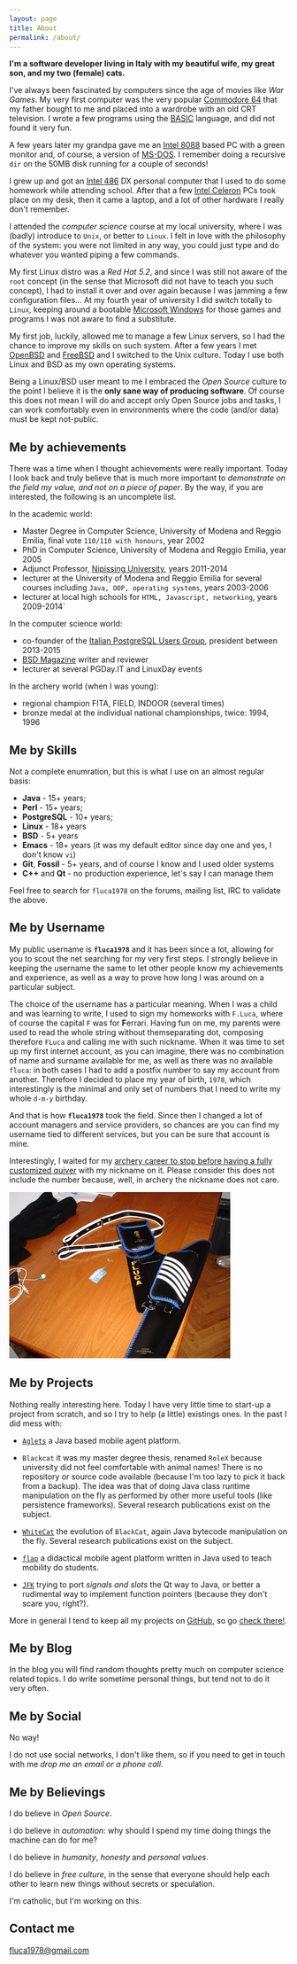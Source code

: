 ```yaml
---
layout: page
title: About
permalink: /about/
---
```


**I'm a software developer living in Italy with my beautiful wife, my great son, and my two (female) cats.**

I've always been fascinated by computers since the age of movies like *War Games*.
My very first computer was the very popular [Commodore 64](https://en.wikipedia.org/wiki/Commodore_64) that my father bought to me and placed
into a wardrobe with an old CRT television. I wrote a few programs using the [BASIC](https://en.wikipedia.org/wiki/Commodore_BASIC) language, and did not found it very fun.

A few years later my grandpa gave me an [Intel 8088](https://en.wikipedia.org/wiki/Intel_8088) based PC with a green monitor and, of course, a version of [MS-DOS](https://en.wikipedia.org/wiki/MS-DOS). I remember doing a recursive `dir` on the 50MB disk running for a couple of seconds!

I grew up and got an [Intel 486](https://en.wikipedia.org/wiki/Intel_80486) DX personal computer that I used to do some homework while attending school. After that a few [Intel Celeron](https://en.wikipedia.org/wiki/Celeron) PCs took place on my desk, then it came a laptop, and a lot of other hardware I really don't remember.

I attended the *computer science* course at my local university, where I was (badly) introduce to `Unix`, or better to `Linux`. I felt in love with the philosophy of the system: you were not limited in any way, you could just type and do whatever you wanted piping a few commands.

My first Linux distro was a *Red Hat 5.2*, and since I was still not aware of the `root` concept (in the sense that Microsoft did not have to teach you such concept), I had to install it over and over again because I was jamming a few configuration files...
At my fourth year of university I did switch totally to `Linux`, keeping around a bootable [Microsoft Windows](https://en.wikipedia.org/wiki/Microsoft_Windows) for those games and programs I was not aware to find a substitute.

My first job, luckily, allowed me to manage a few Linux servers, so I had the chance to improve my skills on such system.
After a few years I met [OpenBSD](http://www.openbsd.org) and [FreeBSD](http://www.freebsd.org) and I switched to the Unix culture.
Today I use both Linux and BSD as my own operating systems.

Being a Linux/BSD user meant to me I embraced the *Open Source* culture to the point I believe it is the **only sane way of producing software**.
Of course this does not mean I will do and accept only Open Source jobs and tasks, I can work comfortably even in environments where the code (and/or data) must be kept not-public.

## Me by achievements

There was a time when I thought achievements were really important.
Today I look back and truly believe
that is much more important to *demonstrate on the field my value, and not on a piece of paper*.
By the way, if you are interested, the following is an uncomplete list.

In the academic world:

* Master Degree in Computer Science, University of Modena and Reggio Emilia, final vote `110/110 with honours`, year 2002
* PhD in Computer Science, University of Modena and Reggio Emilia, year 2005
* Adjunct Professor, [Nipissing University](http://www.nipissingu.ca/), years 2011-2014
* lecturer at the University of Modena and Reggio Emilia for several courses including `Java, OOP, operating systems`, years 2003-2006
* lecturer at local high schools for `HTML, Javascript, networking`, years 2009-2014`

In the computer science world:

* co-founder of the [Italian PostgreSQL Users Group](http://www.itpug.org), president between 2013-2015
* [BSD Magazine](https://bsdmag.org/) writer and reviewer
* lecturer at several PGDay.IT and LinuxDay events

In the archery world (when I was young):

* regional champion FITA, FIELD, INDOOR (several times)
* bronze medal at the individual national championships, twice: 1994, 1996

## Me by Skills

Not a complete enumration, but this is what I use on an almost regular basis:

* **Java** - 15+ years;
* **Perl** - 15+ years;
* **PostgreSQL** - 10+ years;
* **Linux** - 18+ years
* **BSD** - 5+ years
* **Emacs** - 18+ years (it was my default editor since day one and yes, I don't know `vi`)
* **Git**, **Fossil** - 5+ years, and of course I know and I used older systems
* **C++** and **Qt** - no production experience, let's say I can manage them

Feel free to search for `fluca1978` on the forums, mailing list, IRC to validate the above.

## Me by Username

My public username is **`fluca1978`** and it has been since a lot, allowing for you to scout the net searching for my very first steps.
I strongly believe in keeping the username the same to let other people know my achievements and experience, as well as a way to prove
how long I was around on a particular subject.

The choice of the username has a particular meaning. When I was a child and was learning to write, I used to sign my homeworks with
`F.Luca`, where of course the capital `F` was for **F**errari. Having fun on me, my parents were used to read the whole string without themseparating dot, composing therefore `FLuca` and calling me with such nickname.
When it was time to set up my first internet account, as you can imagine, there was no combination of name and surname available for me, as well as there was no available `fluca`: in both cases I had to add a postfix number to say my account from another. Therefore I decided to place my year of birth, `1978`, which interestingly is the minimal and only set of numbers that I need to write my whole `d-m-y` birthday.

And that is how **`fluca1978`** took the field. Since then I changed a lot of account managers and service providers, so chances are you can find my username tied to different services, but you can be sure that account is mine.

Interestingly, I waited for my [archery career to stop before having a fully customized quiver](http://fluca1978.blogspot.it/2009/01/dragoon-took-field.html) with my nickname on it. Please consider this does not include the number because, well, in archery the nickname does not care.

![fluca quiver](/images/quiver.jpg)

## Me by Projects

Nothing really interesting here.
Today I have very little time to start-up a project from scratch, and so I try to help (a little) existings ones.
In the past I did mess with:

* [`Aglets`](http://aglets.sourceforge.net/) a Java based mobile agent platform.

* `Blackcat` it was my master degree thesis, renamed `RoleX` because university did not feel comfortable with animal names! There is no
repository or source code available (because I'm too lazy to pick it back from a backup). The idea was that of doing Java class runtime
manipulation on the fly as performed by other more useful tools (like persistence frameworks). Several research publications exist on the subject.

* [`WhiteCat`](https://github.com/fluca1978/WhiteCat) the evolution of `BlackCat`, again Java bytecode manipulation on the fly. Several research publications exist on the subject.

* [`flap`](https://github.com/fluca1978/flap) a didactical mobile agent platform written in Java used to teach mobility do students.

* [`JFK`](https://github.com/fluca1978/JFK) trying to port *signals and slots* the Qt way to Java, or better a rudimental way to implement function pointers (because they don't scare you, right?).

More in general I tend to keep all my projects on [GitHub](https://github.com/fluca1978), so go [check there!](https://github.com/fluca1978).


## Me by Blog

In the blog you will find random thoughts pretty much on computer science related topics.
I do write sometime personal things, but tend not to do it very often.

## Me by Social

No way!

I do not use social networks,
I don't like them, so if you need to get in touch with me *drop me an email or a phone call*.

## Me by Believings

I do believe in *Open Source*.

I do believe in *automation*: why should I spend my time doing things the machine can do for me?

I do believe in *humanity*, *honesty* and *personal values*.

I do believe in *free culture*, in the sense that everyone should help each other to learn new things without secrets or speculation.

I'm catholic, but I'm working on this.

## Contact me

[fluca1978@gmail.com](mailto:fluca1978@gmail.com)
